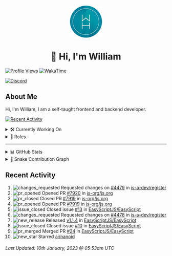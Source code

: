 <p align="center">
  <a href="https://wdh.gg">
    <img src="https://raw.githubusercontent.com/WilliamDavidHarrison/WilliamDavidHarrison/main/assets/logo.png" height="100" width="100">
  </a>
</p>

<h1 align="center">👋 Hi, I'm William</h1>

[![Profile Views](https://komarev.com/ghpvc/?username=williamdavidharrison&color=blue&style=for-the-badge)](https://wdh.gg/github)
[![WakaTime](https://wakatime.com/badge/user/817e29c1-e1ac-4adc-936b-37bfa447c165.svg?style=for-the-badge)](https://wdh.gg/wakatime)

[![Discord](https://lanyard.cnrad.dev/api/853158265466257448)](https://wdh.gg/discord/account)

## About Me
Hi, I'm William, I am a self-taught frontend and backend developer.

[![Recent Activity](https://img.shields.io/badge/-Recent%20Activity-333333?style=for-the-badge&logo=github)](https://wdh.gg/activity)

<details>
  <summary>🛠️ Currently Working On</summary>
  <br>

  [![Easy Script](https://img.shields.io/badge/-Easy%20Script-333333?style=for-the-badge)](https://wdh.gg/easyscript)

</details>

<details>
  <summary>💼 Roles</summary>
  <br>

  [![Future Focus Accounting](https://img.shields.io/badge/Future%20Focus%20Accounting-Developer-222222?style=for-the-badge)](https://wdh.gg/ffa/github)

  [![Open Domains](https://img.shields.io/badge/Open%20Domains-Maintainer-222222?style=for-the-badge)](https://wdh.gg/od)

  [![is-a.dev](https://img.shields.io/badge/is--a.dev-Maintainer-222222?style=for-the-badge)](https://wdh.gg/is-a-dev)

  [![is-a-good.dev](https://img.shields.io/badge/is--a--good.dev-Helper-222222?style=for-the-badge)](https://wdh.gg/is-a-good-dev)

</details>

---

<details>
  <summary>📊 GitHub Stats</summary>
  <br>

  ![GitHub Stats](https://github-readme-stats.vercel.app/api?username=williamdavidharrison&theme=algolia&show_icons=true&border_radius=8&count_private=true&include_all_commits=true)

  ![Top Languages](https://github-readme-stats.vercel.app/api/top-langs/?username=williamdavidharrison&theme=algolia&layout=compact&border_radius=8)

  ![GitHub Streak](https://streak-stats.demolab.com/?user=WilliamDavidHarrison&theme=dark)

</details>

<details>
  <summary>🐍 Snake Contribution Graph</summary>
  <br>

  ![Snake](https://github.com/WilliamDavidHarrison/WilliamDavidHarrison/blob/output/github-contribution-grid-snake.svg)

</details>

## Recent Activity

<!--RECENT_ACTIVITY:start-->
1. ![changes_requested](https://cdn.jsdelivr.net/gh/Readme-Workflows/Readme-Icons@main/icons/octicons/RequestedChanges.svg) Requested changes on [#4479](https://github.com/is-a-dev/register/pull/4479#pullrequestreview-1241488059) in [is-a-dev/register](https://github.com/is-a-dev/register)<br>
2. ![pr_opened](https://cdn.jsdelivr.net/gh/Readme-Workflows/Readme-Icons@main/icons/octicons/PullRequestOpened.svg) Opened PR [#7920](https://github.com/js-org/js.org/pull/7920) in [js-org/js.org](https://github.com/js-org/js.org)<br>
3. ![pr_closed](https://cdn.jsdelivr.net/gh/Readme-Workflows/Readme-Icons@main/icons/octicons/PullRequestClosed.svg) Closed PR [#7919](https://github.com/js-org/js.org/pull/7919) in [js-org/js.org](https://github.com/js-org/js.org)<br>
4. ![pr_opened](https://cdn.jsdelivr.net/gh/Readme-Workflows/Readme-Icons@main/icons/octicons/PullRequestOpened.svg) Opened PR [#7919](https://github.com/js-org/js.org/pull/7919) in [js-org/js.org](https://github.com/js-org/js.org)<br>
5. ![issue_closed](https://cdn.jsdelivr.net/gh/Readme-Workflows/Readme-Icons@main/icons/octicons/IssueClosed.svg) Closed issue [#13](https://github.com/EasyScriptJS/EasyScript/issues/13) in [EasyScriptJS/EasyScript](https://github.com/EasyScriptJS/EasyScript)<br>
6. ![changes_requested](https://cdn.jsdelivr.net/gh/Readme-Workflows/Readme-Icons@main/icons/octicons/RequestedChanges.svg) Requested changes on [#4478](https://github.com/is-a-dev/register/pull/4478#pullrequestreview-1241388679) in [is-a-dev/register](https://github.com/is-a-dev/register)<br>
7. ![new_release](https://cdn.jsdelivr.net/gh/Readme-Workflows/Readme-Icons@main/icons/octicons/Release.svg) Released [v1.1.4](https://github.com/EasyScriptJS/EasyScript/releases/tag/v1.1.4) in [EasyScriptJS/EasyScript](https://github.com/EasyScriptJS/EasyScript)<br>
8. ![issue_closed](https://cdn.jsdelivr.net/gh/Readme-Workflows/Readme-Icons@main/icons/octicons/IssueClosed.svg) Closed issue [#10](https://github.com/EasyScriptJS/EasyScript/issues/10) in [EasyScriptJS/EasyScript](https://github.com/EasyScriptJS/EasyScript)<br>
9. ![pr_merged](https://cdn.jsdelivr.net/gh/Readme-Workflows/Readme-Icons@main/icons/octicons/PullRequestMerged.svg) Merged PR [#24](https://github.com/EasyScriptJS/EasyScript/pull/24) in [EasyScriptJS/EasyScript](https://github.com/EasyScriptJS/EasyScript)<br>
10. ![new_star](https://cdn.jsdelivr.net/gh/Readme-Workflows/Readme-Icons@main/icons/octicons/StarredRepositoryYellow.svg) Starred [ai/nanoid](https://github.com/ai/nanoid)<br>
<!--RECENT_ACTIVITY:end-->

<!--RECENT_ACTIVITY:last_update-->
###### Last Updated: 10th January, 2023 @ 05:53am UTC
<!--RECENT_ACTIVITY:last_update_end-->
